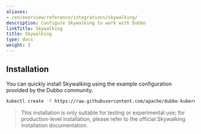```yaml
---
aliases:
- /en/overview/reference/integrations/skywalking/
description: Configure Skywalking to work with Dubbo
linkTitle: Skywalking
title: Skywalking
type: docs
weight: 3
---
```


## Installation

You can quickly install Skywalking using the example configuration provided by the Dubbo community.

```bash
kubectl create -f https://raw.githubusercontent.com/apache/dubbo-kubernetes/master/deploy/kubernetes/skywalking.yaml
```
> This installation is only suitable for testing or experimental use; for production-level installation, please refer to the official Skywalking installation documentation.

